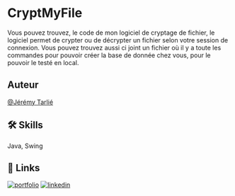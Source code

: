
# CryptMyFile

Vous pouvez trouvez, le code de mon logiciel de cryptage de fichier, le logiciel permet de crypter ou de décrypter un fichier selon votre session de connexion.
Vous pouvez trouvez aussi ci joint un fichier où il y a toute les commandes pour pouvoir créer la base de donnée chez vous, pour le pouvoir le testé en local.

## Auteur

[@Jérémy Tarlié](https://github.com/Jeremy-Tarlie)


## 🛠 Skills
Java, Swing


## 🔗 Links
[![portfolio](https://img.shields.io/badge/my_portfolio-000?style=for-the-badge&logo=ko-fi&logoColor=white)](https://tarlie.fr)
[![linkedin](https://img.shields.io/badge/linkedin-0A66C2?style=for-the-badge&logo=linkedin&logoColor=white)](https://www.linkedin.com/in/j%C3%A9r%C3%A9my-tarli%C3%A9-89422a1a1/)

